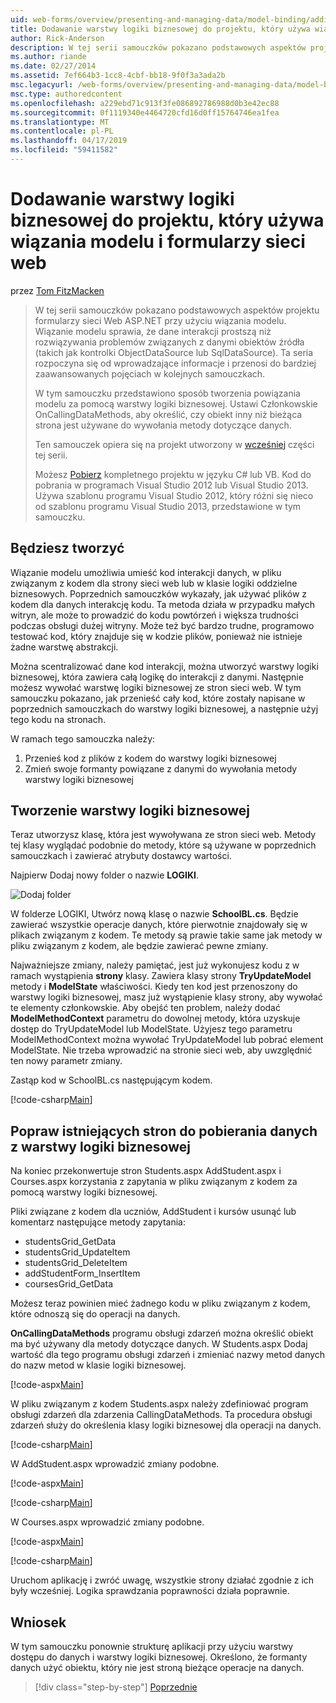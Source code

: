```yaml
---
uid: web-forms/overview/presenting-and-managing-data/model-binding/adding-business-logic-layer
title: Dodawanie warstwy logiki biznesowej do projektu, który używa wiązania modelu i formularzy sieci web | Dokumentacja firmy Microsoft
author: Rick-Anderson
description: W tej serii samouczków pokazano podstawowych aspektów projektu formularzy sieci Web ASP.NET przy użyciu wiązania modelu. Wiązanie modelu sprawia, że dane interakcji więcej proste —...
ms.author: riande
ms.date: 02/27/2014
ms.assetid: 7ef664b3-1cc8-4cbf-bb18-9f0f3a3ada2b
msc.legacyurl: /web-forms/overview/presenting-and-managing-data/model-binding/adding-business-logic-layer
msc.type: authoredcontent
ms.openlocfilehash: a229ebd71c913f3fe086892786988d0b3e42ec88
ms.sourcegitcommit: 0f1119340e4464720cfd16d0ff15764746ea1fea
ms.translationtype: MT
ms.contentlocale: pl-PL
ms.lasthandoff: 04/17/2019
ms.locfileid: "59411582"
---
```

# <a name="adding-business-logic-layer-to-a-project-that-uses-model-binding-and-web-forms"></a>Dodawanie warstwy logiki biznesowej do projektu, który używa wiązania modelu i formularzy sieci web

przez [Tom FitzMacken](https://github.com/tfitzmac)

> W tej serii samouczków pokazano podstawowych aspektów projektu formularzy sieci Web ASP.NET przy użyciu wiązania modelu. Wiązanie modelu sprawia, że dane interakcji prostszą niż rozwiązywania problemów związanych z danymi obiektów źródła (takich jak kontrolki ObjectDataSource lub SqlDataSource). Ta seria rozpoczyna się od wprowadzające informacje i przenosi do bardziej zaawansowanych pojęciach w kolejnych samouczkach.
> 
> W tym samouczku przedstawiono sposób tworzenia powiązania modelu za pomocą warstwy logiki biznesowej. Ustawi Członkowskie OnCallingDataMethods, aby określić, czy obiekt inny niż bieżąca strona jest używane do wywołania metody dotyczące danych.
> 
> Ten samouczek opiera się na projekt utworzony w [wcześniej](retrieving-data.md) części tej serii.
> 
> Możesz [Pobierz](https://go.microsoft.com/fwlink/?LinkId=286116) kompletnego projektu w języku C# lub VB. Kod do pobrania w programach Visual Studio 2012 lub Visual Studio 2013. Używa szablonu programu Visual Studio 2012, który różni się nieco od szablonu programu Visual Studio 2013, przedstawione w tym samouczku.


## <a name="what-youll-build"></a>Będziesz tworzyć

Wiązanie modelu umożliwia umieść kod interakcji danych, w pliku związanym z kodem dla strony sieci web lub w klasie logiki oddzielne biznesowych. Poprzednich samouczków wykazały, jak używać plików z kodem dla danych interakcję kodu. Ta metoda działa w przypadku małych witryn, ale może to prowadzić do kodu powtórzeń i większa trudności podczas obsługi dużej witryny. Może też być bardzo trudne, programowo testować kod, który znajduje się w kodzie plików, ponieważ nie istnieje żadne warstwę abstrakcji.

Można scentralizować dane kod interakcji, można utworzyć warstwy logiki biznesowej, która zawiera całą logikę do interakcji z danymi. Następnie możesz wywołać warstwę logiki biznesowej ze stron sieci web. W tym samouczku pokazano, jak przenieść cały kod, które zostały napisane w poprzednich samouczkach do warstwy logiki biznesowej, a następnie użyj tego kodu na stronach.

W ramach tego samouczka należy:

1. Przenieś kod z plików z kodem do warstwy logiki biznesowej
2. Zmień swoje formanty powiązane z danymi do wywołania metody warstwy logiki biznesowej

## <a name="create-business-logic-layer"></a>Tworzenie warstwy logiki biznesowej

Teraz utworzysz klasę, która jest wywoływana ze stron sieci web. Metody tej klasy wyglądać podobnie do metody, które są używane w poprzednich samouczkach i zawierać atrybuty dostawcy wartości.

Najpierw Dodaj nowy folder o nazwie **LOGIKI**.

![Dodaj folder](adding-business-logic-layer/_static/image1.png)

W folderze LOGIKI, Utwórz nową klasę o nazwie **SchoolBL.cs**. Będzie zawierać wszystkie operacje danych, które pierwotnie znajdowały się w plikach związanym z kodem. Te metody są prawie takie same jak metody w pliku związanym z kodem, ale będzie zawierać pewne zmiany.

Najważniejsze zmiany, należy pamiętać, jest już wykonujesz kodu z w ramach wystąpienia **strony** klasy. Zawiera klasy strony **TryUpdateModel** metody i **ModelState** właściwości. Kiedy ten kod jest przenoszony do warstwy logiki biznesowej, masz już wystąpienie klasy strony, aby wywołać te elementy członkowskie. Aby obejść ten problem, należy dodać **ModelMethodContext** parametru do dowolnej metody, która uzyskuje dostęp do TryUpdateModel lub ModelState. Użyjesz tego parametru ModelMethodContext można wywołać TryUpdateModel lub pobrać element ModelState. Nie trzeba wprowadzić na stronie sieci web, aby uwzględnić ten nowy parametr zmiany.

Zastąp kod w SchoolBL.cs następującym kodem.

[!code-csharp[Main](adding-business-logic-layer/samples/sample1.cs)]

## <a name="revise-existing-pages-to-retrieve-data-from-business-logic-layer"></a>Popraw istniejących stron do pobierania danych z warstwy logiki biznesowej

Na koniec przekonwertuje stron Students.aspx AddStudent.aspx i Courses.aspx korzystania z zapytania w pliku związanym z kodem za pomocą warstwy logiki biznesowej.

Pliki związane z kodem dla uczniów, AddStudent i kursów usunąć lub komentarz następujące metody zapytania:

- studentsGrid\_GetData
- studentsGrid\_UpdateItem
- studentsGrid\_DeleteItem
- addStudentForm\_InsertItem
- coursesGrid\_GetData

Możesz teraz powinien mieć żadnego kodu w pliku związanym z kodem, które odnoszą się do operacji na danych.

**OnCallingDataMethods** programu obsługi zdarzeń można określić obiekt ma być używany dla metody dotyczące danych. W Students.aspx Dodaj wartość dla tego programu obsługi zdarzeń i zmieniać nazwy metod danych do nazw metod w klasie logiki biznesowej.

[!code-aspx[Main](adding-business-logic-layer/samples/sample2.aspx?highlight=3-4,8)]

W pliku związanym z kodem Students.aspx należy zdefiniować program obsługi zdarzeń dla zdarzenia CallingDataMethods. Ta procedura obsługi zdarzeń służy do określenia klasy logiki biznesowej dla operacji na danych.

[!code-csharp[Main](adding-business-logic-layer/samples/sample3.cs)]

W AddStudent.aspx wprowadzić zmiany podobne.

[!code-aspx[Main](adding-business-logic-layer/samples/sample4.aspx?highlight=3-4)]

[!code-csharp[Main](adding-business-logic-layer/samples/sample5.cs)]

W Courses.aspx wprowadzić zmiany podobne.

[!code-aspx[Main](adding-business-logic-layer/samples/sample6.aspx?highlight=3-4)]

[!code-csharp[Main](adding-business-logic-layer/samples/sample7.cs)]

Uruchom aplikację i zwróć uwagę, wszystkie strony działać zgodnie z ich były wcześniej. Logika sprawdzania poprawności działa poprawnie.

## <a name="conclusion"></a>Wniosek

W tym samouczku ponownie strukturę aplikacji przy użyciu warstwy dostępu do danych i warstwy logiki biznesowej. Określono, że formanty danych użyć obiektu, który nie jest stroną bieżące operacje na danych.

> [!div class="step-by-step"]
> [Poprzednie](using-query-string-values-to-retrieve-data.md)
